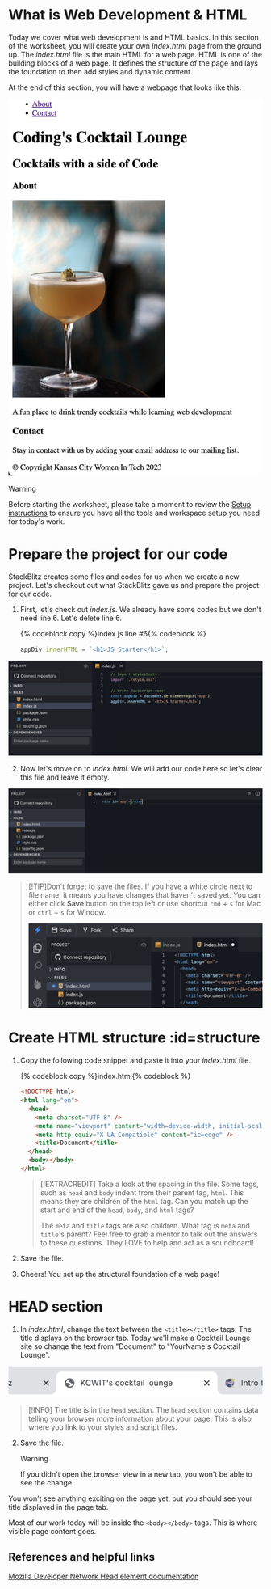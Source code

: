 # What is Web Development & HTML

Today we cover what web development is and HTML basics. In this section of the worksheet, you will create your own _index.html_ page from the ground up. The _index.html_ file is the main HTML for a web page. HTML is one of the building blocks of a web page. It defines the structure of the page and lays the foundation to then add styles and dynamic content.

At the end of this section, you will have a webpage that looks like this:

![](./images/result.png ":class=image-border")

> [!WARNING]
> Before starting the worksheet, please take a moment to review the [Setup instructions](../setup/?id=setup) to ensure you have all the tools and workspace setup you need for today's work.

# Prepare the project for our code

StackBlitz creates some files and codes for us when we create a new project. Let's checkout out what StackBlitz gave us and prepare the project for our code.

1. First, let's check out _index.js_. We already have some codes but we don't need line 6. Let's delete line 6.

   {% codeblock copy %}index.js line #6{% codeblock %}

   ```js
   appDiv.innerHTML = `<h1>JS Starter</h1>`;
   ```

![](images/stackblitz-indexjs.png ":class=image-border")

2. Now let's move on to _index.html_. We will add our code here so let's clear this file and leave it empty.

![](images/stackblitz-indexhtml.png ":class=image-border")

> [!TIP]Don't forget to save the files. If you have a white circle next to file name, it means you have changes that haven't saved yet. You can either click **Save** button on the top left or use shortcut `cmd` + `s` for Mac or `ctrl` + `s` for Window.
>
> ![](images/stackblitz-save.png ":class=image-border")

# Create HTML structure :id=structure

1. Copy the following code snippet and paste it into your _index.html_ file.

   {% codeblock copy %}index.html{% codeblock %}

   ```html
   <!DOCTYPE html>
   <html lang="en">
     <head>
       <meta charset="UTF-8" />
       <meta name="viewport" content="width=device-width, initial-scale=1.0" />
       <meta http-equiv="X-UA-Compatible" content="ie=edge" />
       <title>Document</title>
     </head>
     <body></body>
   </html>
   ```

   > [!EXTRACREDIT]
   > Take a look at the spacing in the file. Some tags, such as `head` and `body` indent from their parent tag, `html`. This means they are children of the `html` tag. Can you match up the start and end of the `head`, `body`, and `html` tags?
   >
   > The `meta` and `title` tags are also children. What tag is `meta` and `title`'s parent? Feel free to grab a mentor to talk out the answers to these questions. They LOVE to help and act as a soundboard!

2. Save the file.

3. Cheers! You set up the structural foundation of a web page!

# HEAD section

1. In _index.html_, change the text between the `<title></title>` tags. The title displays on the browser tab. Today we'll make a Cocktail Lounge site so change the text from "Document" to "YourName's Cocktail Lounge".

![](images/stackblitz-tab-change.png ":class=image-border")

> [!INFO]
> The title is in the `head` section. The `head` section contains data telling your browser more information about your page. This is also where you link to your styles and script files.

2. Save the file.

   > [!WARNING]
   > If you didn't open the browser view in a new tab, you won't be able to see the change.

You won't see anything exciting on the page yet, but you should see your title displayed in the page tab.

Most of our work today will be inside the `<body></body>` tags. This is where visible page content goes.

## References and helpful links

[Mozilla Developer Network Head element documentation](https://developer.mozilla.org/en-US/docs/Web/HTML/Element/head)
